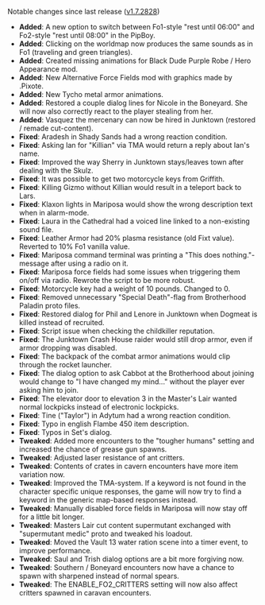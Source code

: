 Notable changes since last release ([v1.7.2828](https://github.com/rotators/Fo1in2/releases/tag/v1.7.2828))

- **Added**: A new option to switch between Fo1-style "rest until 06:00" and Fo2-style "rest until 08:00" in the PipBoy.
- **Added**: Clicking on the worldmap now produces the same sounds as in Fo1 (traveling and green triangles).
- **Added**: Created missing animations for Black Dude Purple Robe / Hero Appearance mod.
- **Added**: New Alternative Force Fields mod with graphics made by .Pixote.
- **Added**: New Tycho metal armor animations.
- **Added**: Restored a couple dialog lines for Nicole in the Boneyard. She will now also correctly react to the player stealing from her.
- **Added**: Vasquez the mercenary can now be hired in Junktown (restored / remade cut-content).
- **Fixed**: Aradesh in Shady Sands had a wrong reaction condition.
- **Fixed**: Asking Ian for "Killian" via TMA would return a reply about Ian's name.
- **Fixed**: Improved the way Sherry in Junktown stays/leaves town after dealing with the Skulz.
- **Fixed**: It was possible to get two motorcycle keys from Griffith.
- **Fixed**: Killing Gizmo without Killian would result in a teleport back to Lars.
- **Fixed**: Klaxon lights in Mariposa would show the wrong description text when in alarm-mode.
- **Fixed**: Laura in the Cathedral had a voiced line linked to a non-existing sound file.
- **Fixed**: Leather Armor had 20% plasma resistance (old Fixt value). Reverted to 10% Fo1 vanilla value.
- **Fixed**: Mariposa command terminal was printing a "This does nothing."-message after using a radio on it.
- **Fixed**: Mariposa force fields had some issues when triggering them on/off via radio. Rewrote the script to be more robust.
- **Fixed**: Motorcycle key had a weight of 10 pounds. Changed to 0.
- **Fixed**: Removed unnecessary "Special Death"-flag from Brotherhood Paladin proto files.
- **Fixed**: Restored dialog for Phil and Lenore in Junktown when Dogmeat is killed instead of recruited.
- **Fixed**: Script issue when checking the childkiller reputation.
- **Fixed**: The Junktown Crash House raider would still drop armor, even if armor dropping was disabled.
- **Fixed**: The backpack of the combat armor animations would clip through the rocket launcher.
- **Fixed**: The dialog option to ask Cabbot at the Brotherhood about joining would change to "I have changed my mind..." without the player ever asking him to join.
- **Fixed**: The elevator door to elevation 3 in the Master's Lair wanted normal lockpicks instead of electronic lockpicks.
- **Fixed**: Tine ("Taylor") in Adytum had a wrong reaction condition.
- **Fixed**: Typo in english Flambe 450 item description.
- **Fixed**: Typos in Set's dialog.
- **Tweaked**: Added more encounters to the "tougher humans" setting and increased the chance of grease gun spawns.
- **Tweaked**: Adjusted laser resistance of ant critters.
- **Tweaked**: Contents of crates in cavern encounters have more item variation now.
- **Tweaked**: Improved the TMA-system. If a keyword is not found in the character specific unique responses, the game will now try to find a keyword in the generic map-based responses instead.
- **Tweaked**: Manually disabled force fields in Mariposa will now stay off for a little bit longer.
- **Tweaked**: Masters Lair cut content supermutant exchanged with "supermutant medic" proto and tweaked his loadout.
- **Tweaked**: Moved the Vault 13 water ration scene into a timer event, to improve performance.
- **Tweaked**: Saul and Trish dialog options are a bit more forgiving now.
- **Tweaked**: Southern / Boneyard encounters now have a chance to spawn with sharpened instead of normal spears.
- **Tweaked**: The ENABLE_FO2_CRITTERS setting will now also affect critters spawned in caravan encounters.

